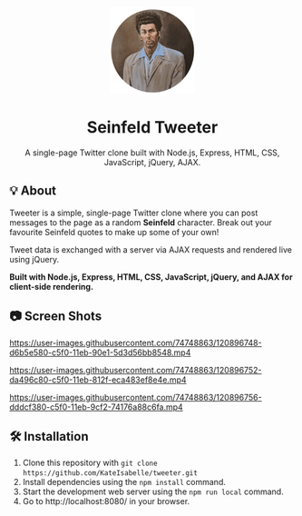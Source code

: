 <div align="center">

<img src="public/images/profile-pic-circular.png" alt="Kramer from Seinfeld" width="150px" style="">

# Seinfeld Tweeter

A single-page Twitter clone built with Node.js, Express, HTML, CSS, JavaScript, jQuery, AJAX.

</div>

## 💡 About 

Tweeter is a simple, single-page Twitter clone where you can post messages to the page as a random **Seinfeld** character. Break out your favourite Seinfeld quotes to make up some of your own! 

Tweet data is exchanged with a server via AJAX requests and rendered live using jQuery.

**Built with Node.js, Express, HTML, CSS, JavaScript, jQuery, and AJAX for client-side rendering.**

## 📷 Screen Shots

https://user-images.githubusercontent.com/74748863/120896748-d6b5e580-c5f0-11eb-90e1-5d3d56bb8548.mp4


https://user-images.githubusercontent.com/74748863/120896752-da496c80-c5f0-11eb-812f-eca483ef8e4e.mp4


https://user-images.githubusercontent.com/74748863/120896756-dddcf380-c5f0-11eb-9cf2-74176a88c6fa.mp4

## 🛠 Installation

1. Clone this repository with `git clone https://github.com/KateIsabelle/tweeter.git`
2. Install dependencies using the `npm install` command.
3. Start the development web server using the `npm run local` command.
4. Go to http://localhost:8080/ in your browser.




